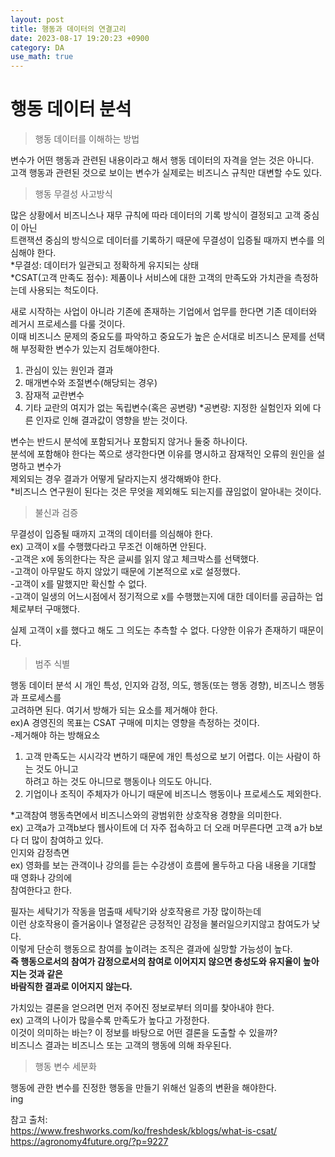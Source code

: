```yaml
---
layout: post
title: 행동과 데이터의 연결고리 
date: 2023-08-17 19:20:23 +0900
category: DA
use_math: true
---
```

# 행동 데이터 분석  
> 행동 데이터를 이해하는 방법  

변수가 어떤 행동과 관련된 내용이라고 해서 행동 데이터의 자격을 얻는 것은 아니다.  
고객 행동과 관련된 것으로 보이는 변수가 실제로는 비즈니스 규칙만 대변할 수도 있다.  
  
> 행동 무결성 사고방식  

많은 상황에서 비즈니스나 재무 규칙에 따라 데이터의 기록 방식이 결정되고 고객 중심이 아닌  
트랜잭션 중심의 방식으로 데이터를 기록하기 때문에 무결성이 입증될 때까지 변수를 의심해야 한다.  
*무결성: 데이터가 일관되고 정확하게 유지되는 상태  
*CSAT(고객 만족도 점수): 제품이나 서비스에 대한 고객의 만족도와 가치관을 측정하는데 사용되는 척도이다.  

새로 시작하는 사업이 아니라 기존에 존재하는 기업에서 업무를 한다면 기존 데이터와 레거시 프로세스를 다룰 것이다.  
이때 비즈니스 문제의 중요도를 파악하고 중요도가 높은 순서대로 비즈니스 문제를 선택해 부정확한 변수가 있는지 검토해야한다.  
1. 관심이 있는 원인과 결과  
2. 매개변수와 조절변수(해당되는 경우)  
3. 잠재적 교란변수  
4. 기타 교란의 여지가 없는 독립변수(혹은 공변량)
*공변량: 지정한 실험인자 외에 다른 인자로 인해 결과값이 영향을 받는 것이다.  
  
변수는 반드시 분석에 포함되거나 포함되지 않거나 둘중 하나이다.  
분석에 포함해야 한다는 쪽으로 생각한다면 이유를 명시하고 잠재적인 오류의 원인을 설명하고 변수가  
제외되는 경우 결과가 어떻게 달라지는지 생각해봐야 한다.  
*비즈니스 연구원이 된다는 것은 무엇을 제외해도 되는지를 끊임없이 알아내는 것이다.  
  
> 불신과 검증  

무결성이 입증될 때까지 고객의 데이터를 의심해야 한다.  
ex) 고객이 x를 수행했다라고 무조건 이해하면 안된다.  
-고객은 x에 동의한다는 작은 글씨를 읽지 않고 체크박스를 선택했다.  
-고객이 아무말도 하지 않았기 때문에 기본적으로 x로 설정했다.  
-고객이 x를 말했지만 확신할 수 없다.  
-고객이 일생의 어느시점에서 정기적으로 x를 수행했는지에 대한 데이터를 공급하는 업체로부터 구매했다.  

실제 고객이 x를 했다고 해도 그 의도는 추측할 수 없다. 다양한 이유가 존재하기 때문이다.  
  
> 범주 식별  

행동 데이터 분석 시 개인 특성, 인지와 감정, 의도, 행동(또는 행동 경향), 비즈니스 행동과 프로세스를  
고려하면 된다. 여기서 방해가 되는 요소를 제거해야 한다.  
ex)A 경영진의 목표는 CSAT 구매에 미치는 영향을 측정하는 것이다.  
-제거해야 하는 방해요소
1. 고객 만족도는 시시각각 변하기 때문에 개인 특성으로 보기 어렵다. 이는 사람이 하는 것도 아니고  
   하려고 하는 것도 아니므로 행동이나 의도도 아니다.  
2. 기업이나 조직이 주체자가 아니기 때문에 비즈니스 행동이나 프로세스도 제외한다.  

*고객참여
행동측면에서 비즈니스와의 광범위한 상호작용 경향을 의미한다.  
ex) 고객a가 고객b보다 웹사이트에 더 자주 접속하고 더 오래 머무른다면 고객 a가 b보다 더 많이 참여하고 있다.  
인지와 감정측면  
ex) 영화를 보는 관객이나 강의를 듣는 수강생이 흐름에 몰두하고 다음 내용을 기대할 때 영화나 강의에  
참여한다고 한다.  
  
필자는 세탁기가 작동을 멈출때 세탁기와 상호작용르 가장 많이하는데  
이런 상호작용이 즐거움이나 열정같은 긍정적인 감정을 불러일으키지않고 참여도가 낮다.  
이렇게 단순히 행동으로 참여를 높이려는 조직은 결과에 실망할 가능성이 높다.    
**즉 행동으로서의 참여가 감정으로서의 참여로 이어지지 않으면 충성도와 유지율이 높아지는 것과 같은**  
**바람직한 결과로 이어지지 않는다.**   
  
가치있는 결론을 얻으려면 먼저 주어진 정보로부터 의미를 찾아내야 한다.  
ex) 고객의 나이가 많을수록 만족도가 높다고 가정한다.  
이것이 의미하는 바는? 이 정보를 바탕으로 어떤 결론을 도출할 수 있을까?  
비즈니스 결과는 비즈니스 또는 고객의 행동에 의해 좌우된다.  
  
>행동 변수 세분화  

행동에 관한 변수를 진정한 행동을 만들기 위해선 일종의 변환을 해야한다.  
ing

참고 출처:  
https://www.freshworks.com/ko/freshdesk/kblogs/what-is-csat/  
https://agronomy4future.org/?p=9227  